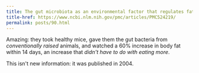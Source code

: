 ```yaml
---
title: The gut microbiota as an environmental factor that regulates fat storage
title-href: https://www.ncbi.nlm.nih.gov/pmc/articles/PMC524219/
permalink: posts/90.html
---
```


Amazing: they took healthy mice, gave them the gut bacteria from *conventionally raised* animals, and watched a 60% increase in body fat within 14 days, an increase that *didn't have to do with eating more*.

This isn't new information: it was published in 2004.